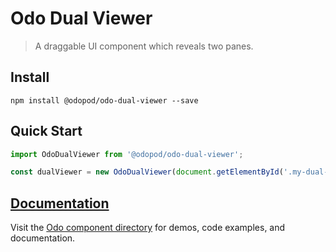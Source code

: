 # Odo Dual Viewer

> A draggable UI component which reveals two panes.

## Install

```shell
npm install @odopod/odo-dual-viewer --save
```

## Quick Start

```js
import OdoDualViewer from '@odopod/odo-dual-viewer';

const dualViewer = new OdoDualViewer(document.getElementById('.my-dual-viewer'));
```

## [Documentation][permalink]

Visit the [Odo component directory][permalink] for demos, code examples, and documentation.

[permalink]: https://code.odopod.com/odo-dual-viewer/
